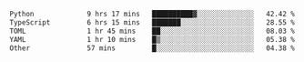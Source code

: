 <!--START_SECTION:waka-->

```txt
Python             9 hrs 17 mins   ██████████▓░░░░░░░░░░░░░░   42.42 %
TypeScript         6 hrs 15 mins   ███████░░░░░░░░░░░░░░░░░░   28.55 %
TOML               1 hr 45 mins    ██░░░░░░░░░░░░░░░░░░░░░░░   08.03 %
YAML               1 hr 10 mins    █▒░░░░░░░░░░░░░░░░░░░░░░░   05.38 %
Other              57 mins         █░░░░░░░░░░░░░░░░░░░░░░░░   04.38 %
```

<!--END_SECTION:waka-->
